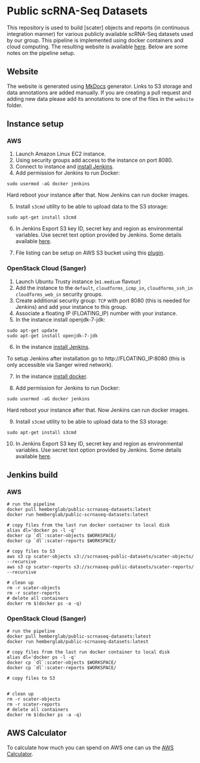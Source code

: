 # Public scRNA-Seq Datasets

This repository is used to build [scater] objects and reports (in continuous integration manner) for various publicly available scRNA-Seq datasets used by our group. This pipeline is implemented using docker containers and cloud computing. The resulting website is available [here](https://hemberg-lab.github.io/public-scrnaseq-datasets/). Below are some notes on the pipeline setup.

## Website

The website is generated using [MkDocs](http://www.mkdocs.org/) generator. Links to S3 storage and data annotations are added manually. If you are creating a pull request and adding new data please add its annotations to one of the files in the `website` folder.

## Instance setup

### AWS

1. Launch Amazon Linux EC2 instance.
2. Using security groups add access to the instance on port 8080.
3. Connect to instance and [install Jenkins](http://sanketdangi.com/post/62715793234/install-configure-jenkins-on-amazon-linux).
4. Add permission for Jenkins to run Docker:
```
sudo usermod -aG docker jenkins
```

Hard reboot your instance after that. Now Jenkins can run docker images.

5. Install `s3cmd` utility to be able to upload data to the S3 storage:
```
sudo apt-get install s3cmd
```

6. In Jenkins Export S3 key ID, secret key and region as environmental variables. Use secret text option provided by Jenkins. Some details available [here](http://serverfault.com/questions/724730/unable-to-use-aws-cli-in-jenkins-due-to-unable-to-locate-credentials-error).

7. File listing can be setup on AWS S3 bucket using this [plugin](https://github.com/rufuspollock/s3-bucket-listing).


### OpenStack Cloud (Sanger)

1. Launch Ubuntu Trusty instance (`m1.medium` flavour)
2. Add the instance to the `default`, `cloudforms_icmp_in`, `cloudforms_ssh_in` `cloudforms_web_in` security groups.
3. Create additional security group: `TCP` with port 8080 (this is needed for Jenkins) and add your instance to this group.
4. Associate a floating IP (FLOATING_IP) number with your instance.
5. In the instance install openjdk-7-jdk:
```
sudo apt-get update
sudo apt-get install openjdk-7-jdk
```
6. In the instance [install Jenkins](https://wiki.jenkins-ci.org/display/JENKINS/Installing+Jenkins+on+Ubuntu).

To setup Jenkins after installation go to http://FLOATING_IP:8080 (this is only accessible via Sanger wired network).

7. In the instance [install docker](https://docs.docker.com/engine/installation/linux/ubuntu/). 

8. Add permission for Jenkins to run Docker:
```
sudo usermod -aG docker jenkins
```

Hard reboot your instance after that. Now Jenkins can run docker images.

9. Install `s3cmd` utility to be able to upload data to the S3 storage:
```
sudo apt-get install s3cmd
```

10. In Jenkins Export S3 key ID, secret key and region as environmental variables. Use secret text option provided by Jenkins. Some details available [here](http://serverfault.com/questions/724730/unable-to-use-aws-cli-in-jenkins-due-to-unable-to-locate-credentials-error).

## Jenkins build

### AWS

```
# run the pipeline
docker pull hemberglab/public-scrnaseq-datasets:latest
docker run hemberglab/public-scrnaseq-datasets:latest

# copy files from the last run docker container to local disk
alias dl='docker ps -l -q'
docker cp `dl`:scater-objects $WORKSPACE/
docker cp `dl`:scater-reports $WORKSPACE/

# copy files to S3
aws s3 cp scater-objects s3://scrnaseq-public-datasets/scater-objects/ --recursive
aws s3 cp scater-reports s3://scrnaseq-public-datasets/scater-reports/ --recursive

# clean up
rm -r scater-objects
rm -r scater-reports
# delete all containers
docker rm $(docker ps -a -q)
```

### OpenStack Cloud (Sanger)

```
# run the pipeline
docker pull hemberglab/public-scrnaseq-datasets:latest
docker run hemberglab/public-scrnaseq-datasets:latest

# copy files from the last run docker container to local disk
alias dl='docker ps -l -q'
docker cp `dl`:scater-objects $WORKSPACE/
docker cp `dl`:scater-reports $WORKSPACE/

# copy files to S3


# clean up
rm -r scater-objects
rm -r scater-reports
# delete all containers
docker rm $(docker ps -a -q)
```

## AWS Calculator

To calculate how much you can spend on AWS one can us the [AWS Calculator](https://calculator.s3.amazonaws.com/index.html).
